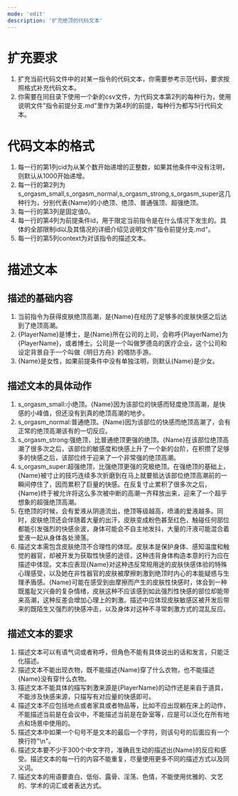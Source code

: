 ```yaml
---
mode: 'edit'
description: '扩充绝顶的代码文本'
---
```

# 扩充要求
1. 扩充当前代码文件中的对某一指令的代码文本，你需要参考示范代码，要求按照格式补充代码文本。
2. 你需要在同目录下使用一个新的csv文件，为代码文本第2列的每种行为，使用说明文件"指令前提分支.md"里作为第4列的前提，每种行为都写5行代码文本。
# 代码文本的格式
1. 每一行的第1列cid为从某个数开始递增的正整数，如果其他条件中没有注明，则默认从1000开始递增。
2. 每一行的第2列为s_orgasm_small,s_orgasm_normal,s_orgasm_strong,s_orgasm_super这几种行为，分别代表{Name}的小绝顶、绝顶、普通强顶、超强绝顶。
3. 每一行的第3列是固定值0。
4. 每一行的第4列为前提条件id，用于限定当前指令是在什么情况下发生的。具体的全部限制id以及其情况的详细介绍见说明文件"指令前提分支.md"。
5. 每一行的第5列context为对该指令的描述文本。
# 描述文本
## 描述的基础内容
1. 当前指令为获得皮肤绝顶高潮，是{Name}在经历了足够多的皮肤快感之后达到了绝顶高潮。
2. {PlayerName}是博士，是{Name}所在公司的上司，会称呼{PlayerName}为{PlayerName}，或者博士。公司是一个叫做罗德岛的医疗企业，这个公司和设定背景自于一个叫做《明日方舟》的塔防手游。
3. {Name}是女性，如果前提条件中没有单独注明，则默认{Name}是少女。
## 描述文本的具体动作
1. s_orgasm_small:小绝顶。{Name}因为该部位的快感而轻度绝顶高潮，是快感的小峰值，但还没有到真的绝顶高潮的地步。
2. s_orgasm_normal:普通绝顶。{Name}因为该部位的快感而绝顶高潮了，会有正常的绝顶高潮该有的一切反应。
3. s_orgasm_strong:强绝顶，比普通绝顶更强的绝顶。{Name}在该部位绝顶高潮了很多次之后，该部位的敏感度和快感上升了一个新的台阶，在积攒了足够多的快感之后，该部位终于迎来了一个非常强的绝顶高潮。
4. s_orgasm_super:超强绝顶，比强绝顶更强的究极绝顶。在强绝顶的基础上，{Name}被寸止的技巧连续多次折磨到在马上就要抵达该部位绝顶高潮前的一瞬间停住了，因而累积了巨量的快感。在反复寸止累积了很多次之后，{Name}终于被允许将这么多次被中断的高潮一齐释放出来，迎来了一个超乎想象的超强绝顶高潮。
5. 在绝顶的时候，会有爱液从阴道流出，绝顶等级越高，喷涌的爱液越多。同时，皮肤绝顶还会伴随着大量的出汗，皮肤变成粉色甚至红色，触碰任何部位都能引发强烈的快感余波，身体可能会不自主地发抖，大量的汗液可能混合着爱液一起从身体各处滑落。
6. 描述文本需包含皮肤绝顶不合理性的体现。皮肤本是保护身体、感知温度和触觉的器官，却被开发为获取性快感的途径，这种违背身体构造本意的行为应在描述中体现。文本应表现{Name}对这种违反常规用途的皮肤快感体验的特殊心理感受，以及她在非性器官的皮肤被摩擦刺激到绝顶时内心的本能疑惑与生理矛盾感。{Name}可能在感受到由摩擦而产生的皮肤性快感时，体会到一种既羞耻又兴奋的复杂情绪，皮肤这种不应该感到如此强烈性快感的部位却能带来高潮，这种反差会增加心理上的刺激。描述中应体现皮肤敏感区被开发后带来的既陌生又强烈的快感冲击，以及身体对这种不寻常刺激方式的混乱反应。
## 描述文本的要求
1. 描述文本可以有语气词或者称呼，但角色不能有具体说出的话和发言，只能泛化描述。
2. 描述文本不能出现衣物，既不能描述{Name}穿了什么衣物，也不能描述{Name}没有穿什么衣物。
3. 描述文本不能具体的描写刺激来源是{PlayerName}的动作还是来自于道具，不能涉及快感来源，只描写有对应量的快感即可。
4. 描述文本不应包括地点或者家具或者物品等，比如不应出现躺在床上的动作，不能描述当前是在会议中，不能描述当前是在卧室等，应是可以泛化在所有地点和场景中使用的。
5. 描述文本中如果一个句号不是文本的最后一个字符，则该句号的后面应有一个换行符"\n"。
6. 描述文本要不少于300个中文字符，准确且生动的描述出{Name}的反应和感受。描述文本的每一行的内容不能重复，尽量使用更多不同的描述方式以及同义词。
7. 描述文本的用语要直白、低俗、露骨、淫荡、色情，不能使用优雅的、文艺的、学术的词汇或者表达方式。